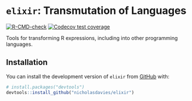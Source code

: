 # `elixir`: Transmutation of Languages

<!-- badges: start -->

[![R-CMD-check](https://github.com/nicholasdavies/elixir/actions/workflows/R-CMD-check.yaml/badge.svg)](https://github.com/nicholasdavies/elixir/actions/workflows/R-CMD-check.yaml)
[![Codecov test coverage](https://codecov.io/gh/nicholasdavies/elixir/graph/badge.svg)](https://app.codecov.io/gh/nicholasdavies/elixir)
<!-- badges: end -->

Tools for transforming R expressions, including into other programming
languages.

## Installation

You can install the development version of `elixir` from
[GitHub](https://github.com/) with:

``` r
# install.packages("devtools")
devtools::install_github("nicholasdavies/elixir")
```
